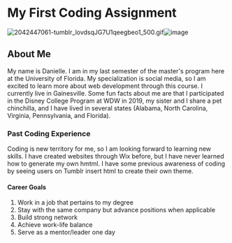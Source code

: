 # My First Coding Assignment #

<img src="blob:chrome-untrusted://media-app/bdf29271-b3ee-4e2b-b430-bc5ea6ab8308" alt="2042447061-tumblr_lovdsqJG7U1qeegbeo1_500.gif"/>![image](https://user-images.githubusercontent.com/97361641/148666213-2303efd8-afb5-402b-bbbc-331f242513dc.png)


##  About Me  ##
My name is Danielle. I am in my last semester of the master's program here at the University of Florida. My specialization is social media, so I am excited to learn more about web development through this course. I currently live in Gainesville. Some fun facts about me are that I participated in the Disney College Program at WDW in 2019, my sister and I share a pet chinchilla, and I have lived in several states (Alabama, North Carolina, Virginia, Pennsylvania, and Florida).

### Past Coding Experience ###
Coding is new territory for me, so I am looking forward to learning new skills. I have created websites through Wix before, but I have never learned how to generate my own hmtml. I have some previous awareness of coding by seeing users on Tumblr insert html to create their own theme.


#### Career Goals ####
1. Work in a job that pertains to my degree
2. Stay with the same company but advance positions when applicable
3. Build strong network
4. Achieve work-life balance
5. Serve as a mentor/leader one day
